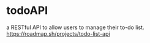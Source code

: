 # todoAPI
a RESTful API to allow users to manage their to-do list.
https://roadmap.sh/projects/todo-list-api
